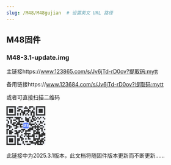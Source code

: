 ```yaml
---
slug: /M48/M48gujian  # 设置英文 URL 路径
---
```

## M48固件

### M48-3.1-update.img

主链接https://www.123865.com/s/Jv6jTd-rD0ov?提取码:mytt

备用链接https://www.123684.com/s/Jv6jTd-rD0ov?提取码:mytt

或者可直接扫描二维码

![M48gujian](/img/M48/M48gujian.png)

此链接中为2025.3.1版本，此文档将随固件版本更新而不断更新……